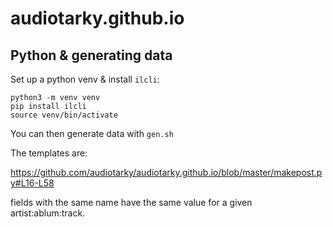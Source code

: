 # audiotarky.github.io

## Python & generating data

Set up a python venv & install `ilcli`:

```
python3 -m venv venv
pip install ilcli
source venv/bin/activate
```

You can then generate data with `gen.sh`

The templates are:

https://github.com/audiotarky/audiotarky.github.io/blob/master/makepost.py#L16-L58

fields with the same name have the same value for a given artist:ablum:track.
